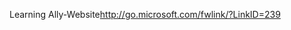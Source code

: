 <Token xmlns:xlink="http://www.w3.org/1999/xlink"><externalLink xmlns="http://ddue.schemas.microsoft.com/authoring/2003/5"><linkText>Learning Ally-Website</linkText><linkUri>http://go.microsoft.com/fwlink/?LinkID=239</linkUri></externalLink></Token>